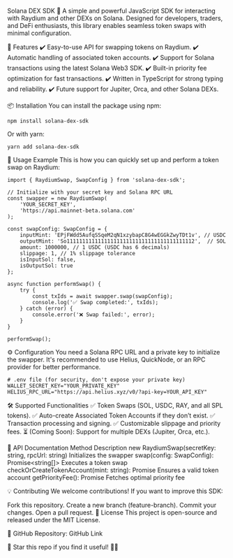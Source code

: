 Solana DEX SDK 🚀
A simple and powerful JavaScript SDK for interacting with Raydium and other DEXs on Solana. Designed for developers, traders, and DeFi enthusiasts, this library enables seamless token swaps with minimal configuration.

🌟 Features
✔️ Easy-to-use API for swapping tokens on Raydium.
✔️ Automatic handling of associated token accounts.
✔️ Support for Solana transactions using the latest Solana Web3 SDK.
✔️ Built-in priority fee optimization for fast transactions.
✔️ Written in TypeScript for strong typing and reliability.
✔️ Future support for Jupiter, Orca, and other Solana DEXs.

📦 Installation
You can install the package using npm:
```
npm install solana-dex-sdk
```
Or with yarn:
```
yarn add solana-dex-sdk
```

🚀 Usage Example
This is how you can quickly set up and perform a token swap on Raydium:

```
import { RaydiumSwap, SwapConfig } from 'solana-dex-sdk';

// Initialize with your secret key and Solana RPC URL
const swapper = new RaydiumSwap(
    'YOUR_SECRET_KEY',
    'https://api.mainnet-beta.solana.com'
);

const swapConfig: SwapConfig = {
    inputMint: 'EPjFWdd5AufqSSqeM2qN1xzybapC8G4wEGGkZwyTDt1v', // USDC
    outputMint: 'So11111111111111111111111111111111111111112',  // SOL
    amount: 1000000, // 1 USDC (USDC has 6 decimals)
    slippage: 1, // 1% slippage tolerance
    isInputSol: false,
    isOutputSol: true
};

async function performSwap() {
    try {
        const txIds = await swapper.swap(swapConfig);
        console.log('✅ Swap completed:', txIds);
    } catch (error) {
        console.error('❌ Swap failed:', error);
    }
}

performSwap();
```
⚙️ Configuration
You need a Solana RPC URL and a private key to initialize the swapper.
It's recommended to use Helius, QuickNode, or an RPC provider for better performance.

```
# .env file (for security, don't expose your private key)
WALLET_SECRET_KEY="YOUR_PRIVATE_KEY"
HELIUS_RPC_URL="https://api.helius.xyz/v0/?api-key=YOUR_API_KEY"
```

🛠 Supported Functionalities
✅ Token Swaps (SOL, USDC, RAY, and all SPL tokens).
✅ Auto-create Associated Token Accounts if they don’t exist.
✅ Transaction processing and signing.
✅ Customizable slippage and priority fees.
⏳ (Coming Soon): Support for multiple DEXs (Jupiter, Orca, etc.).

📖 API Documentation
Method	Description
new RaydiumSwap(secretKey: string, rpcUrl: string)	Initializes the swapper
swap(config: SwapConfig): Promise<string[]>	Executes a token swap
checkOrCreateTokenAccount(mint: string): Promise<string>	Ensures a valid token account
getPriorityFee(): Promise<number>	Fetches optimal priority fee

💡 Contributing
We welcome contributions! If you want to improve this SDK:

Fork this repository.
Create a new branch (feature-branch).
Commit your changes.
Open a pull request.
📜 License
This project is open-source and released under the MIT License.

📌 GitHub Repository: GitHub Link

🌟 Star this repo if you find it useful! 🚀🔥
